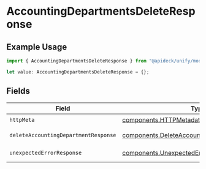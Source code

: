 # AccountingDepartmentsDeleteResponse

## Example Usage

```typescript
import { AccountingDepartmentsDeleteResponse } from "@apideck/unify/models/operations";

let value: AccountingDepartmentsDeleteResponse = {};
```

## Fields

| Field                                                                                                          | Type                                                                                                           | Required                                                                                                       | Description                                                                                                    |
| -------------------------------------------------------------------------------------------------------------- | -------------------------------------------------------------------------------------------------------------- | -------------------------------------------------------------------------------------------------------------- | -------------------------------------------------------------------------------------------------------------- |
| `httpMeta`                                                                                                     | [components.HTTPMetadata](../../models/components/httpmetadata.md)                                             | :heavy_check_mark:                                                                                             | N/A                                                                                                            |
| `deleteAccountingDepartmentResponse`                                                                           | [components.DeleteAccountingDepartmentResponse](../../models/components/deleteaccountingdepartmentresponse.md) | :heavy_minus_sign:                                                                                             | Department deleted                                                                                             |
| `unexpectedErrorResponse`                                                                                      | [components.UnexpectedErrorResponse](../../models/components/unexpectederrorresponse.md)                       | :heavy_minus_sign:                                                                                             | Unexpected error                                                                                               |